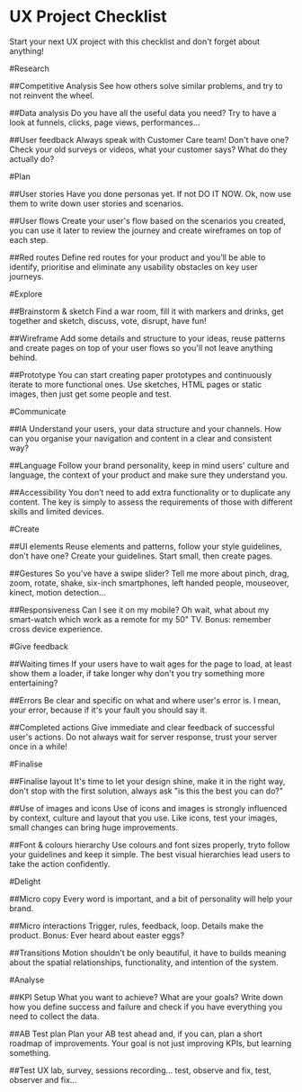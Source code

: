 UX Project Checklist
===========

Start your next UX project with this checklist and don't forget about anything!


#Research

##Competitive Analysis
See how others solve similar problems, and try to not reinvent the wheel.

##Data analysis
Do you have all the useful data you need? Try to have a look at funnels, clicks, page views, performances...

##User feedback
Always speak with Customer Care team! Don't have one? Check your old surveys or videos, what your customer says? What do they actually do?


#Plan

##User stories
Have you done personas yet. If not DO IT NOW. Ok, now use them to write down user stories and scenarios.

##User flows
Create your user's flow based on the scenarios you created, you can use it later to review the journey and create wireframes on top of each step.

##Red routes
Define red routes for your product and you’ll be able to identify, prioritise and eliminate any usability obstacles on key user journeys.


#Explore

##Brainstorm & sketch
Find a war room, fill it with markers and drinks, get together and sketch, discuss, vote, disrupt, have fun!

##Wireframe
Add some details and structure to your ideas, reuse patterns and create pages on top of your user flows so you'll not leave anything behind.

##Prototype
You can start creating paper prototypes and continuously iterate to more functional ones. Use sketches, HTML pages or static images, then just get some people and test.


#Communicate

##IA
Understand your users, your data structure and your channels. How can you organise your navigation and content in a clear and consistent way?

##Language
Follow your brand personality, keep in mind users' culture and language, the context of your product and make sure they understand you.

##Accessibility
You don’t need to add extra functionality or to duplicate any content. The key is simply to assess the requirements of those with different skills and limited devices.


#Create

##UI elements
Reuse elements and patterns, follow your style guidelines, don't have one? Create your guidelines. Start small, then create pages.

##Gestures
So you've have a swipe slider? Tell me more about pinch, drag, zoom, rotate, shake, six-inch smartphones, left handed people, mouseover, kinect, motion detection...

##Responsiveness
Can I see it on my mobile? Oh wait, what about my smart-watch which work as a remote for my 50" TV. Bonus: remember cross device experience.


#Give feedback

##Waiting times
If your users have to wait ages for the page to load, at least show them a loader, if take longer why don't you try something more entertaining?

##Errors
Be clear and specific on what and where user's error is. I mean, your error, because if it's your fault you should say it.

##Completed actions
Give immediate and clear feedback of successful user's actions. Do not always wait for server response, trust your server once in a while!


#Finalise

##Finalise layout
It's time to let your design shine, make it in the right way, don't stop with the first solution, always ask "is this the best you can do?"

##Use of images and icons
Use of icons and images is strongly influenced by context, culture and layout that you use. Like icons, test your images, small changes can bring huge improvements.

##Font & colours hierarchy
Use colours and font sizes properly, tryto follow your guidelines and keep it simple. The best visual hierarchies lead users to take the action confidently.


#Delight

##Micro copy
Every word is important, and a bit of personality will help your brand.

##Micro interactions
Trigger, rules, feedback, loop. Details make the product. Bonus: Ever heard about easter eggs?

##Transitions
Motion shouldn't be only beautiful, it have to builds meaning about the spatial relationships, functionality, and intention of the system.


#Analyse

##KPI Setup
What you want to achieve? What are your goals? Write down how you define success and failure and check if you have everything you need to collect the data.

##AB Test plan
Plan your AB test ahead and, if you can, plan a short roadmap of improvements. Your goal is not just improving KPIs, but learning something.

##Test
UX lab, survey, sessions recording... test, observe and fix, test, observer and fix...


